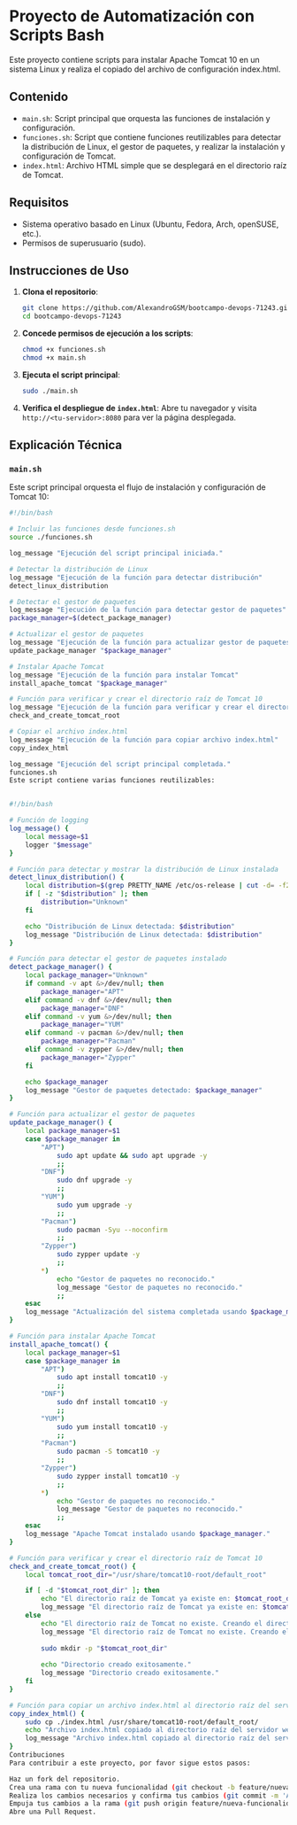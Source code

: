 # Proyecto de Automatización con Scripts Bash

Este proyecto contiene scripts para instalar Apache Tomcat 10 en un sistema Linux y realiza el copiado del archivo de configuración index.html.

## Contenido

- `main.sh`: Script principal que orquesta las funciones de instalación y configuración.
- `funciones.sh`: Script que contiene funciones reutilizables para detectar la distribución de Linux, el gestor de paquetes, y realizar la instalación y configuración de Tomcat.
- `index.html`: Archivo HTML simple que se desplegará en el directorio raíz de Tomcat.

## Requisitos

- Sistema operativo basado en Linux (Ubuntu, Fedora, Arch, openSUSE, etc.).
- Permisos de superusuario (sudo).

## Instrucciones de Uso

1. **Clona el repositorio**:

    ```bash
    git clone https://github.com/AlexandroGSM/bootcampo-devops-71243.git
    cd bootcampo-devops-71243
    ```

2. **Concede permisos de ejecución a los scripts**:

    ```bash
    chmod +x funciones.sh
    chmod +x main.sh
    ```

3. **Ejecuta el script principal**:

    ```bash
    sudo ./main.sh
    ```

4. **Verifica el despliegue de `index.html`**:
   Abre tu navegador y visita `http://<tu-servidor>:8080` para ver la página desplegada.

## Explicación Técnica

### `main.sh`

Este script principal orquesta el flujo de instalación y configuración de Tomcat 10:

```bash
#!/bin/bash

# Incluir las funciones desde funciones.sh
source ./funciones.sh

log_message "Ejecución del script principal iniciada."

# Detectar la distribución de Linux
log_message "Ejecución de la función para detectar distribución"
detect_linux_distribution

# Detectar el gestor de paquetes
log_message "Ejecución de la función para detectar gestor de paquetes"
package_manager=$(detect_package_manager)

# Actualizar el gestor de paquetes
log_message "Ejecución de la función para actualizar gestor de paquetes"
update_package_manager "$package_manager"

# Instalar Apache Tomcat
log_message "Ejecución de la función para instalar Tomcat"
install_apache_tomcat "$package_manager"

# Función para verificar y crear el directorio raíz de Tomcat 10
log_message "Ejecución de la función para verificar y crear el directorio raíz de Tomcat 10"
check_and_create_tomcat_root

# Copiar el archivo index.html
log_message "Ejecución de la función para copiar archivo index.html"
copy_index_html

log_message "Ejecución del script principal completada."
funciones.sh
Este script contiene varias funciones reutilizables:


#!/bin/bash

# Función de logging
log_message() {
    local message=$1
    logger "$message"
}

# Función para detectar y mostrar la distribución de Linux instalada
detect_linux_distribution() {
    local distribution=$(grep PRETTY_NAME /etc/os-release | cut -d= -f2 | tr -d '"')
    if [ -z "$distribution" ]; then
        distribution="Unknown"
    fi

    echo "Distribución de Linux detectada: $distribution"
    log_message "Distribución de Linux detectada: $distribution"
}

# Función para detectar el gestor de paquetes instalado
detect_package_manager() {
    local package_manager="Unknown"
    if command -v apt &>/dev/null; then
        package_manager="APT"
    elif command -v dnf &>/dev/null; then
        package_manager="DNF"
    elif command -v yum &>/dev/null; then
        package_manager="YUM"
    elif command -v pacman &>/dev/null; then
        package_manager="Pacman"
    elif command -v zypper &>/dev/null; then
        package_manager="Zypper"
    fi

    echo $package_manager
    log_message "Gestor de paquetes detectado: $package_manager"
}

# Función para actualizar el gestor de paquetes
update_package_manager() {
    local package_manager=$1
    case $package_manager in
        "APT")
            sudo apt update && sudo apt upgrade -y
            ;;
        "DNF")
            sudo dnf upgrade -y
            ;;
        "YUM")
            sudo yum upgrade -y
            ;;
        "Pacman")
            sudo pacman -Syu --noconfirm
            ;;
        "Zypper")
            sudo zypper update -y
            ;;
        *)
            echo "Gestor de paquetes no reconocido."
            log_message "Gestor de paquetes no reconocido."
            ;;
    esac
    log_message "Actualización del sistema completada usando $package_manager."
}

# Función para instalar Apache Tomcat
install_apache_tomcat() {
    local package_manager=$1
    case $package_manager in
        "APT")
            sudo apt install tomcat10 -y
            ;;
        "DNF")
            sudo dnf install tomcat10 -y
            ;;
        "YUM")
            sudo yum install tomcat10 -y
            ;;
        "Pacman")
            sudo pacman -S tomcat10 -y
            ;;
        "Zypper")
            sudo zypper install tomcat10 -y
            ;;
        *)
            echo "Gestor de paquetes no reconocido."
            log_message "Gestor de paquetes no reconocido."
            ;;
    esac
    log_message "Apache Tomcat instalado usando $package_manager."
}

# Función para verificar y crear el directorio raíz de Tomcat 10
check_and_create_tomcat_root() {
    local tomcat_root_dir="/usr/share/tomcat10-root/default_root"

    if [ -d "$tomcat_root_dir" ]; then
        echo "El directorio raíz de Tomcat ya existe en: $tomcat_root_dir"
        log_message "El directorio raíz de Tomcat ya existe en: $tomcat_root_dir."
    else
        echo "El directorio raíz de Tomcat no existe. Creando el directorio en: $tomcat_root_dir"
        log_message "El directorio raíz de Tomcat no existe. Creando el directorio en: $tomcat_root_dir."
        
        sudo mkdir -p "$tomcat_root_dir"
        
        echo "Directorio creado exitosamente."
        log_message "Directorio creado exitosamente."
    fi
}

# Función para copiar un archivo index.html al directorio raíz del servidor web
copy_index_html() {
    sudo cp ./index.html /usr/share/tomcat10-root/default_root/
    echo "Archivo index.html copiado al directorio raíz del servidor web."
    log_message "Archivo index.html copiado al directorio raíz del servidor web."
}
Contribuciones
Para contribuir a este proyecto, por favor sigue estos pasos:

Haz un fork del repositorio.
Crea una rama con tu nueva funcionalidad (git checkout -b feature/nueva-funcionalidad).
Realiza los cambios necesarios y confirma tus cambios (git commit -m 'Añadir nueva funcionalidad').
Empuja tus cambios a la rama (git push origin feature/nueva-funcionalidad).
Abre una Pull Request.